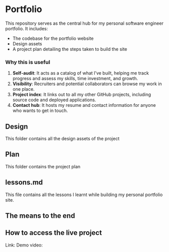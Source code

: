 # Portfolio

This repository serves as the central hub for my personal software engineer portfolio. It includes:

- The codebase for the portfolio website
- Design assets
- A project plan detailing the steps taken to build the site

### Why this is useful

1. **Self-audit**: It acts as a catalog of what I’ve built, helping me track progress and assess my skills, time investment, and growth.
2. **Visibility**: Recruiters and potential collaborators can browse my work in one place.
3. **Project index**: It links out to all my other GitHub projects, including source code and deployed applications.
4. **Contact hub**: It hosts my resume and contact information for anyone who wants to get in touch.


## Design

This folder contains all the design assets of the project

## Plan

This folder contains the project plan

## lessons.md

This file contains all the lessons I learnt while building my personal portfolio site.


## The means to the end



## How to access the live project
Link: 
Demo video:
    